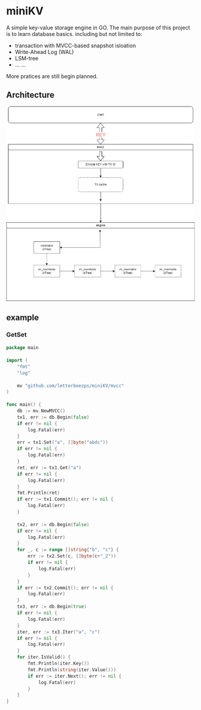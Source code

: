 # miniKV

A simple key-value storage engine in GO. The main purpose of this project is to learn database basics. including but not limited to:

* transaction with MVCC-based snapshot isloation
* Write-Ahead Log (WAL)
* LSM-tree
* ... ...

More pratices are still begin planned.

## Architecture

![architecture](./note/img/miniKV/minikv.png)

## example

### GetSet

```go
package main

import (
    "fmt"
    "log"

    mv "github.com/letterbeezps/miniKV/mvcc"
)

func main() {
    db := mv.NewMVCC()
    tx1, err := db.Begin(false)
    if err != nil {
        log.Fatal(err)
    }
    err = tx1.Set("a", []byte("abdc"))
    if err != nil {
        log.Fatal(err)
    }
    ret, err := tx1.Get("a")
    if err != nil {
        log.Fatal(err)
    }
    fmt.Println(ret)
    if err := tx1.Commit(); err != nil {
        log.Fatal(err)
    }

    tx2, err := db.Begin(false)
    if err != nil {
        log.Fatal(err)
    }
    for _, c := range []string{"b", "c"} {
        err := tx2.Set(c, []byte(c+"_2"))
        if err != nil {
            log.Fatal(err)
        }
    }
    if err := tx2.Commit(); err != nil {
        log.Fatal(err)
    }
    tx3, err := db.Begin(true)
    if err != nil {
        log.Fatal(err)
    }
    iter, err := tx3.Iter("a", "c")
    if err != nil {
        log.Fatal(err)
    }
    for iter.IsValid() {
        fmt.Println(iter.Key())
        fmt.Println(string(iter.Value()))
        if err := iter.Next(); err != nil {
            log.Fatal(err)
        }
    }
}
```
